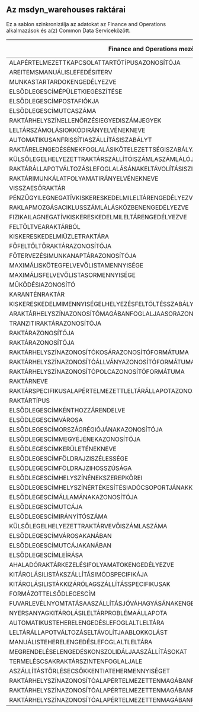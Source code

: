 ## <a name="warehouses-to-msdyn_warehouses"></a>Az msdyn_warehouses raktárai

Ez a sablon szinkronizálja az adatokat az Finance and Operations alkalmazások és a(z) Common Data Serviceközött.

Finance and Operations mező | Térkép típusa | Egyéb Dynamics 365 mező | Alapértelmezett érték
---|---|---|---
ALAPÉRTELMEZETTKAPCSOLATTARTÓTÍPUSAZONOSÍTÓJA | >< | msdyn_defaultcontainertypeid | 
AREITEMSMANUÁLISLEFEDÉSITERV | >< | msdyn_areitemscoverageplannedmanually | 
MUNKASTARTARDOKENGEDÉLYEZVE | >< | msdyn_arelaborstandardsallowed | 
ELSŐDLEGESCÍMÉPÜLETKIEGÉSZÍTÉSE | >< | msdyn_primaryaddressbuildingcompliment | 
ELSŐDLEGESCÍMPOSTAFIÓKJA | >< | msdyn_primaryaddresspostbox | 
ELSŐDLEGESCÍMUTCASZÁMA | >< | msdyn_primaryaddressstreetnumber | 
RAKTÁRHELYSZÍNELLENŐRZÉSIEGYEDISZÁMJEGYEK | >< | msdyn_arewarehouselocationcheckdigitsunique | 
LELTÁRSZÁMOLÁSIOKKÓDIRÁNYELVÉNEKNEVE | >< | msdyn_inventorycountingreasoncodepolicyname | 
AUTOMATIKUSANFRISSÍTIASZÁLLÍTÁSISZABÁLYT | >< | msdyn_autoupdateshipmentrule | 
RAKTÁRELENGEDÉSÉNEKFOGLALÁSIKÖTELEZETTSÉGISZABÁLYA | >< | msdyn_warehousereleasereservationrequirement | 
KÜLSŐLEGELHELYEZETTRAKTÁRSZÁLLÍTÓISZÁMLASZÁMLÁLÓJA | >< | msdyn_externallylocatedwarehousevendoraccountnu | 
RAKTÁRÁLLAPOTVÁLTOZÁSLEFOGLALÁSÁNAKELTÁVOLÍTÁSISZINTJE | >< | msdyn_inventorystatuschangereservationremoval | 
RAKTÁRIMUNKÁLATFOLYAMATIRÁNYELVÉNEKNEVE | >< | msdyn_warehouseworkprocessingpolicyname | 
VISSZAESŐRAKTÁR | >< | msdyn_isfallbackwarehouse | 
PÉNZÜGYILEGNEGATÍVKISKERESKEDELMILELTÁRENGEDÉLYEZVE | >< | msdyn_financialnegativestoreinventoryallowed | 
RAKLAPMOZGÁSACIKLUSSZÁMLÁLÁSKÖZBENENGEDÉLYEZVE | >< | msdyn_palletmovementduringcyclecountingallowed | 
FIZIKAILAGNEGATÍVKISKERESKEDELMILELTÁRENGEDÉLYEZVE | >< | msdyn_physicalnegativestoreinventoryallowed | 
FELTÖLTVEARAKTÁRBÓL | >< | msdyn_isrefilledfrommainwarehouse | 
KISKERESKEDELMIÜZLETRAKTÁRA | >< | msdyn_isretailstorewarehouse | 
FŐFELTÖLTŐRAKTÁRAZONOSÍTÓJA | >< | msdyn_mainrefillingwarehouse.msdyn_warehouseidentifier | 
FŐTERVEZÉSIMUNKANAPTÁRAZONOSÍTÓJA | >< | msdyn_masterplanningworkcalendarid | 
MAXIMÁLISKÖTEGFELVEVŐLISTAMENNYISÉGE | >< | msdyn_maximumbatchpickinglistquantity | 
MAXIMÁLISFELVEVŐLISTASORMENNYISÉGE | >< | msdyn_maximumpickinglistlinequantity | 
MŰKÖDÉSIAZONOSÍTÓ | >< | msdyn_operationalsite.msdyn_siteid | 
KARANTÉNRAKTÁR | >< | msdyn_quarantinewarehouse.msdyn_warehouseidentifier | 
KISKERESKEDELMIMENNYISÉGELHELYEZÉSFELTÖLTÉSSZABÁLYSÚLYA | >< | msdyn_storeqtyallocationreplenishmentweight | 
ARAKTÁRHELYSZÍNAZONOSÍTÓMAGÁBANFOGLALJAASORAZONOSÍTÓT | >< | msdyn_shouldwarehouselocationincludeaisleid | 
TRANZITIRAKTÁRAZONOSÍTÓJA | >< | msdyn_transitwarehouse.msdyn_warehouseidentifier | 
RAKTÁRAZONOSÍTÓJA | >< | msdyn_warehouseidentifier | 
RAKTÁRAZONOSÍTÓJA | >> | msdyn_name | 
RAKTÁRHELYSZÍNAZONOSÍTÓKOSÁRAZONOSÍTÓFORMÁTUMA | >< | msdyn_warehouselocationidbinidformat | 
RAKTÁRHELYSZÍNAZONOSÍTÓÁLLVÁNYAZONOSÍTÓFORMÁTUMA | >< | msdyn_warehouselocationidrackidformat | 
RAKTÁRHELYSZÍNAZONOSÍTÓPOLCAZONOSÍTÓFORMÁTUMA | >< | msdyn_warehouselocationidshelfidformat | 
RAKTÁRNEVE | >< | msdyn_description | 
RAKTÁRSPECIFIKUSALAPÉRTELMEZETTLELTÁRÁLLAPOTAZONOSÍTÓJA | >< | msdyn_warehousespecificdefaultinventorystatusid | 
RAKTÁRTÍPUS | >< | msdyn_warehousetype | 
ELSŐDLEGESCÍMKÉNTHOZZÁRENDELVE | >< | msdyn_isprimaryaddressassigned | 
ELSŐDLEGESCÍMVÁROSA | >< | msdyn_primaryaddresscity | 
ELSŐDLEGESCÍMORSZÁGRÉGIÓJÁNAKAZONOSÍTÓJA | >< | msdyn_primaryaddresscountryregionid | 
ELSŐDLEGESCÍMMEGYÉJÉNEKAZONOSÍTÓJA | >< | msdyn_primaryaddresscountyid | 
ELSŐDLEGESCÍMKERÜLETÉNEKNEVE | >< | msdyn_primaryaddressdistrictname | 
ELSŐDLEGESCÍMFÖLDRAJZISZÉLESSÉGE | >< | msdyn_primaryaddresslatitude | 
ELSŐDLEGESCÍMFÖLDRAJZIHOSSZÚSÁGA | >< | msdyn_primaryaddresslongitude | 
ELSŐDLEGESCÍMHELYSZÍNÉNEKSZEREPKÖREI | >< | msdyn_primaryaddresslocationroles | 
ELSŐDLEGESCÍMHELYSZÍNÉRTÉKESÍTÉSIADÓCSOPORTJÁNAKKÓDJA | >< | msdyn_primaryaddresslocationsalestaxgroupcode | 
ELSŐDLEGESCÍMÁLLAMÁNAKAZONOSÍTÓJA | >< | msdyn_primaryaddressstateid | 
ELSŐDLEGESCÍMUTCÁJA | >< | msdyn_primaryaddressstreet | 
ELSŐDLEGESCÍMIRÁNYÍTÓSZÁMA | >< | msdyn_primaryaddresszipcode | 
KÜLSŐLEGELHELYEZETTRAKTÁRVEVŐISZÁMLASZÁMA | >< | msdyn_externallylocatedwarehousecustomeraccount | 
ELSŐDLEGESCÍMVÁROSAKANÁBAN | >< | msdyn_primaryaddresscityinkana | 
ELSŐDLEGESCÍMUTCÁJAKANÁBAN | >< | msdyn_primaryaddressstreetinkana | 
ELSŐDLEGESCÍMLEÍRÁSA | >< | msdyn_primaryaddressdescription | 
AHALADÓRAKTÁRKEZELÉSIFOLYAMATOKENGEDÉLYEZVE | >< | msdyn_useadvancedwarehousemanagementprocesses | 
KITÁROLÁSILISTÁKSZÁLLÍTÁSIMÓDSPECIFIKÁJA | >< | msdyn_arepickinglistsdeliverymodespecific | 
KITÁROLÁSILISTÁKKIZÁRÓLAGSZÁLLÍTÁSSPECIFIKUSAK | >< | msdyn_arepickinglistshipmentspecificonly | 
FORMÁZOTTELSŐDLEGESCÍM | >< | msdyn_formattedprimaryaddress | 
FUVARLEVÉLNYOMTATÁSAASZÁLLÍTÁSJÓVÁHAGYÁSÁNAKENGEDÉLYEZÉSEELŐTT | >< | msdyn_printbillofladingbeforeshipconfirmation | 
NYERSANYAGKITÁROLÁSILELTÁRPROBLÉMAÁLLAPOTA | >< | msdyn_rawmaterialpickinginventoryissuestatus | 
AUTOMATIKUSTEHERELENGEDÉSLEFOGLALTLELTÁRA | >< | msdyn_willautomaticloadreleaseinventory | 
LELTÁRÁLLAPOTVÁLTOZÁSELTÁVOLÍTJAABLOKKOLÁST | >< | msdyn_willinventorystatuschangeremoveblocking | 
MANUÁLISTEHERELENGEDÉSLEFOGLALTLELTÁRA | >< | msdyn_willmanualloadreleasereserveinventory | 
MEGRENDELÉSELENGEDÉSKONSZOLIDÁLJAASZÁLLÍTÁSOKAT | >< | msdyn_willorderreleasingconsolidateshipments | 
TERMELÉSCSAKRAKTÁRSZINTENFOGLALJALE | >< | msdyn_productionbomsreservewarehouselevel | 
ASZÁLLÍTÁSTÖRLÉSECSÖKKENTIATEHERMENNYISÉGET | >< | msdyn_shippingcanceldecrementloadquantity | 
RAKTÁRHELYSZÍNAZONOSÍTÓALAPÉRTELMEZETTENMAGÁBANFOGLALJAAKOSÁRAZONOSÍTÓT | >< | msdyn_warehouselocationidincludeblindid | 
RAKTÁRHELYSZÍNAZONOSÍTÓALAPÉRTELMEZETTENMAGÁBANFOGLALJAAZÁLLVÁNYAZONOSÍTÓT | >< | msdyn_warehouselocationincluderackidbydefault | 
RAKTÁRHELYSZÍNAZONOSÍTÓALAPÉRTELMEZETTENMAGÁBANFOGLALJAAPOLCAZONOSÍTÓT | >< | msdyn_warehouselocationidincludeshelfid | 
